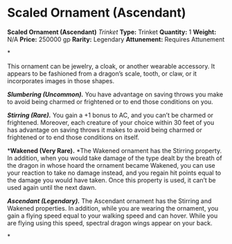 # Scaled Ornament (Ascendant)

**Scaled Ornament (Ascendant)**
_Trinket_
**Type:** Trinket
**Quantity:** 1
**Weight:** N/A
**Price:** 250000 gp
**Rarity:** Legendary
**Attunement:** Requires Attunement

*<p>This ornament can be jewelry, a cloak, or another wearable accessory. It appears to be fashioned from a dragon’s scale, tooth, or claw, or it incorporates images in those shapes.

***Slumbering (Uncommon).*** You have advantage on saving throws you make to avoid being charmed or frightened or to end those conditions on you.

***Stirring (Rare).*** You gain a +1 bonus to AC, and you can’t be charmed or frightened. Moreover, each creature of your choice within 30 feet of you has advantage on saving throws it makes to avoid being charmed or frightened or to end those conditions on itself.

***Wakened (Very Rare).** *The Wakened ornament has the Stirring property. In addition, when you would take damage of the type dealt by the breath of the dragon in whose hoard the ornament became Wakened, you can use your reaction to take no damage instead, and you regain hit points equal to the damage you would have taken. Once this property is used, it can’t be used again until the next dawn.

***Ascendant (Legendary).*** The Ascendant ornament has the Stirring and Wakened properties. In addition, while you are wearing the ornament, you gain a flying speed equal to your walking speed and can hover. While you are flying using this speed, spectral dragon wings appear on your back.</p>*